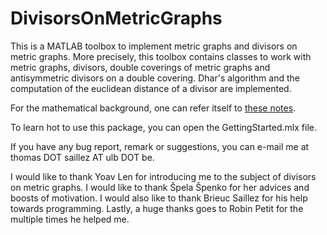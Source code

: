 # DivisorsOnMetricGraphs
This is a MATLAB toolbox to implement metric graphs and divisors on metric graphs. 
More precisely, this toolbox contains classes to work with metric graphs, divisors, double coverings of metric graphs and antisymmetric divisors on a double covering. 
Dhar's algorithm and the computation of the euclidean distance of a divisor are implemented.

For the mathematical background, one can refer itself to [these notes](https://arxiv.org/abs/2210.14060).

To learn hot to use this package, you can open the GettingStarted.mlx file.

If you have any bug report, remark or suggestions, you can e-mail me at thomas DOT saillez AT ulb DOT be.

I would like to thank Yoav Len for introducing me to the subject of divisors on metric graphs. I would like to thank Špela Špenko for her advices and boosts of motivation.
I would also like to thank Brieuc Saillez for his help towards programming. Lastly, a huge thanks goes to Robin Petit for the multiple times he helped me.
